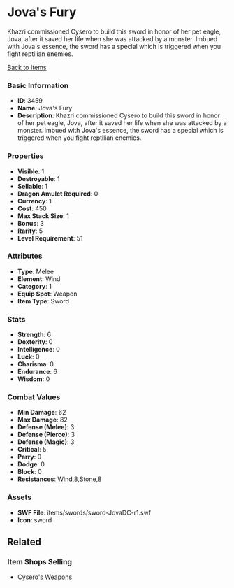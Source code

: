 # Jova's Fury

Khazri commissioned Cysero to build this sword in honor of her pet eagle, Jova, after it saved her life when she was attacked by a monster.  Imbued with Jova's essence, the sword has a special which is triggered when you fight reptilian enemies.

[Back to Items](../items.md)

### Basic Information

- **ID**: 3459
- **Name**: Jova&#039;s Fury
- **Description**: Khazri commissioned Cysero to build this sword in honor of her pet eagle, Jova, after it saved her life when she was attacked by a monster.  Imbued with Jova&#039;s essence, the sword has a special which is triggered when you fight reptilian enemies.

### Properties

- **Visible**: 1
- **Destroyable**: 1
- **Sellable**: 1
- **Dragon Amulet Required**: 0
- **Currency**: 1
- **Cost**: 450
- **Max Stack Size**: 1
- **Bonus**: 3
- **Rarity**: 5
- **Level Requirement**: 51

### Attributes

- **Type**: Melee
- **Element**: Wind
- **Category**: 1
- **Equip Spot**: Weapon
- **Item Type**: Sword

### Stats

- **Strength**: 6
- **Dexterity**: 0
- **Intelligence**: 0
- **Luck**: 0
- **Charisma**: 0
- **Endurance**: 6
- **Wisdom**: 0

### Combat Values

- **Min Damage**: 62
- **Max Damage**: 82
- **Defense (Melee)**: 3
- **Defense (Pierce)**: 3
- **Defense (Magic)**: 3
- **Critical**: 5
- **Parry**: 0
- **Dodge**: 0
- **Block**: 0
- **Resistances**: Wind,8,Stone,8

### Assets

- **SWF File**: items/swords/sword-JovaDC-r1.swf
- **Icon**: sword

## Related

### Item Shops Selling

- [Cysero's Weapons](../item-shops/44-cysero-s-weapons.md)

